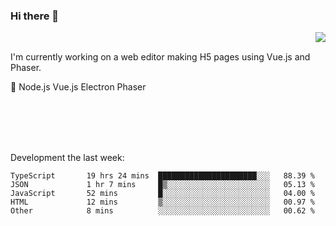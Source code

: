### Hi there 👋

<img align="right" src="https://github-readme-stats.vercel.app/api?username=jasonpanggo"/>

<br>
<p align="left">
I'm currently working on a web editor making H5 pages using Vue.js and Phaser.
</p>
<p align="left">
📖 Node.js Vue.js Electron Phaser
</p>
<br>
<br>
<br>
<br>

Development the last week:
<!--START_SECTION:waka-->

```text
TypeScript       19 hrs 24 mins  ██████████████████████░░░   88.39 %
JSON             1 hr 7 mins     █▒░░░░░░░░░░░░░░░░░░░░░░░   05.13 %
JavaScript       52 mins         █░░░░░░░░░░░░░░░░░░░░░░░░   04.00 %
HTML             12 mins         ▒░░░░░░░░░░░░░░░░░░░░░░░░   00.97 %
Other            8 mins          ░░░░░░░░░░░░░░░░░░░░░░░░░   00.62 %
```

<!--END_SECTION:waka-->

<!--
**JASONPANGGO/jasonpanggo** is a ✨ _special_ ✨ repository because its `README.md` (this file) appears on your GitHub profile.

Here are some ideas to get you started:

- 🔭 I’m currently working on ...
- 🌱 I’m currently learning ...
- 👯 I’m looking to collaborate on ...
- 🤔 I’m looking for help with ...
- 💬 Ask me about ...
- 📫 How to reach me: ...
- 😄 Pronouns: ...
- ⚡ Fun fact: ...
-->

